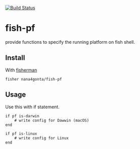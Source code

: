 [![Build Status][travis-badge]][travis-link]

# fish-pf
provide functions to specify the running platform on fish shell.

## Install
With [fisherman](https://github.com/fisherman/fisherman)
```
fisher nana4gonta/fish-pf
```

## Usage
Use this with if statement.
```
if pf is-darwin
    # write config for Dawwin (macOS)
end

if pf is-linux
    # write config for Linux
end
```


[travis-link]: https://travis-ci.org/nana4gonta/fish-pf
[travis-badge]: https://img.shields.io/travis/nana4gonta/fish-pf.svg
[fisherman]: https://github.com/fisherman/fisherman
